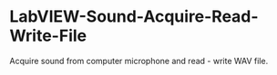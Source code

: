 # LabVIEW-Sound-Acquire-Read-Write-File
Acquire sound from computer microphone and read - write WAV file.
